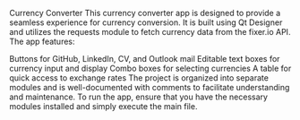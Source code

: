 Currency Converter
This currency converter app is designed to provide a seamless experience for currency conversion. It is built using Qt Designer and utilizes the requests module to fetch currency data from the fixer.io API. The app features:

Buttons for GitHub, LinkedIn, CV, and Outlook mail
Editable text boxes for currency input and display
Combo boxes for selecting currencies
A table for quick access to exchange rates
The project is organized into separate modules and is well-documented with comments to facilitate understanding and maintenance. To run the app, ensure that you have the necessary modules installed and simply execute the main file.
